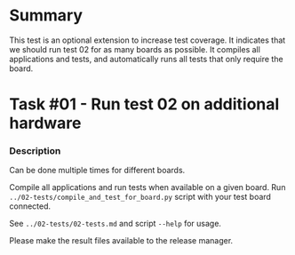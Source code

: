 Summary
=======

This test is an optional extension to increase test coverage. It indicates that
we should run test 02 for as many boards as possible. It compiles all
applications and tests, and automatically runs all tests that only require the
board.

Task #01 - Run test 02 on additional hardware
=============================================

### Description

Can be done multiple times for different boards.

Compile all applications and run tests when available on a given board.
Run `../02-tests/compile_and_test_for_board.py` script with your test board
connected.

See `../02-tests/02-tests.md` and script `--help` for usage.

Please make the result files available to the release manager.
